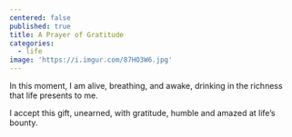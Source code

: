 ```yaml
---
centered: false
published: true
title: A Prayer of Gratitude
categories:
  - life
image: 'https://i.imgur.com/87HO3W6.jpg'
---
```

In this moment,
I am alive,
breathing, 
and awake,
drinking in the richness
that life presents to me.

I accept this gift,
unearned,
with gratitude,
humble and amazed
at life’s bounty.
